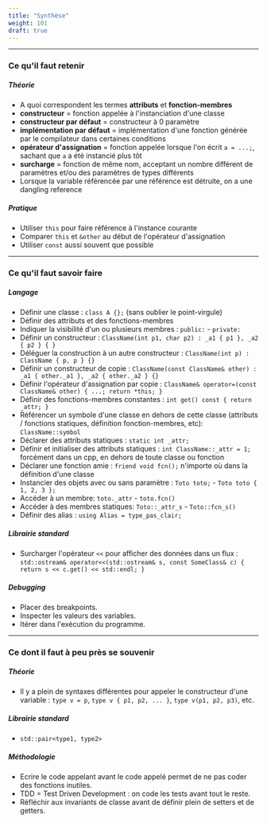 ```yaml
---
title: "Synthèse"
weight: 101
draft: true
---
```


---

### Ce qu'il faut retenir

##### Théorie

- A quoi correspondent les termes **attributs** et **fonction-membres**
- **constructeur** = fonction appelée à l'instanciation d'une classe
- **constructeur par défaut** = constructeur à 0 paramètre
- **implémentation par défaut** = implémentation d'une fonction générée par le compilateur dans certaines conditions
- **opérateur d'assignation** = fonction appelée lorsque l'on écrit `a = ...;`, sachant que `a` a été instancié plus tôt
- **surcharge** = fonction de même nom, acceptant un nombre différent de paramètres et/ou des paramètres de types différents
- Lorsque la variable référencée par une référence est détruite, on a une dangling reference

##### Pratique

- Utiliser `this` pour faire référence à l'instance courante
- Comparer `this` et `&other` au début de l'opérateur d'assignation
- Utiliser `const` aussi souvent que possible

---

### Ce qu'il faut savoir faire

##### Langage

- Définir une classe : `class A {};` (sans oublier le point-virgule)
- Définir des attributs et des fonctions-membres
- Indiquer la visibilité d'un ou plusieurs membres : `public:` - `private:`
- Définir un constructeur : `ClassName(int p1, char p2) : _a1 { p1 }, _a2 { p2 } { }`
- Déléguer la construction à un autre constructeur : `ClassName(int p) : ClassName { p, p } {}`
- Définir un constructeur de copie : `ClassName(const ClassName& other) : _a1 { other._a1 }, _a2 { other._a2 } {}`
- Définir l'opérateur d'assignation par copie : `ClassName& operator=(const ClassName& other) { ...; return *this; }`
- Définir des fonctions-membres constantes : `int get() const { return _attr; }`
- Référencer un symbole d'une classe en dehors de cette classe (attributs / fonctions statiques, définition fonction-membres, etc): `ClassName::symbol`
- Déclarer des attributs statiques : `static int _attr;`
- Définir et initialiser des attributs statiques : `int ClassName::_attr = 1;` forcément dans un cpp, en dehors de toute classe ou fonction
- Déclarer une fonction amie : `friend void fcn();` n'importe où dans la définition d'une classe
- Instancier des objets avec ou sans paramètre : `Toto toto;` -  `Toto toto { 1, 2, 3 };`
- Accéder à un membre: `toto._attr` - `toto.fcn()`
- Accéder à des membres statiques: `Toto::_attr_s` - `Toto::fcn_s()`
- Définir des alias : `using Alias = type_pas_clair;`

##### Librairie standard

- Surcharger l'opérateur `<<` pour afficher des données dans un flux : `std::ostream& operator<<(std::ostream& s, const SomeClass& c) { return s << c.get() << std::endl; }`

##### Debugging

- Placer des breakpoints.
- Inspecter les valeurs des variables.
- Itérer dans l'exécution du programme.

---

### Ce dont il faut à peu près se souvenir

##### Théorie

- Il y a plein de syntaxes différentes pour appeler le constructeur d'une variable : `type v = p`, `type v { p1, p2, ... }`, `type v(p1, p2, p3)`, etc.

##### Librairie standard

- `std::pair<type1, type2>`

##### Méthodologie

- Ecrire le code appelant avant le code appelé permet de ne pas coder des fonctions inutiles.
- TDD = Test Driven Development : on code les tests avant tout le reste.
- Réfléchir aux invariants de classe avant de définir plein de setters et de getters.